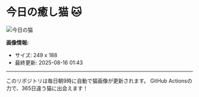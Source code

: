 # 今日の癒し猫 🐱

![今日の猫](https://cdn2.thecatapi.com/images/840.gif)

**画像情報:**
- サイズ: 249 x 188
- 最終更新: 2025-08-16 01:43

---

このリポジトリは毎日朝9時に自動で猫画像が更新されます。
GitHub Actionsの力で、365日違う猫に出会えます！
